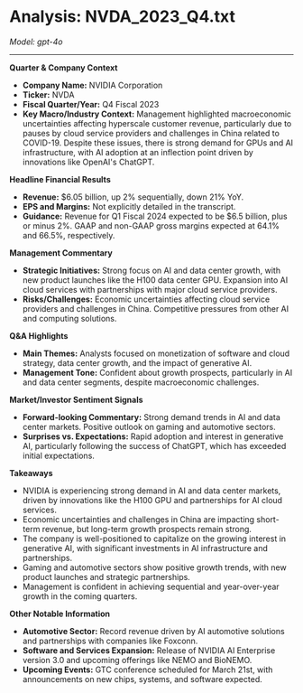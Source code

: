 # Analysis: NVDA_2023_Q4.txt

*Model: gpt-4o*

---

**Quarter & Company Context**
- **Company Name:** NVIDIA Corporation
- **Ticker:** NVDA
- **Fiscal Quarter/Year:** Q4 Fiscal 2023
- **Key Macro/Industry Context:** Management highlighted macroeconomic uncertainties affecting hyperscale customer revenue, particularly due to pauses by cloud service providers and challenges in China related to COVID-19. Despite these issues, there is strong demand for GPUs and AI infrastructure, with AI adoption at an inflection point driven by innovations like OpenAI's ChatGPT.

**Headline Financial Results**
- **Revenue:** $6.05 billion, up 2% sequentially, down 21% YoY.
- **EPS and Margins:** Not explicitly detailed in the transcript.
- **Guidance:** Revenue for Q1 Fiscal 2024 expected to be $6.5 billion, plus or minus 2%. GAAP and non-GAAP gross margins expected at 64.1% and 66.5%, respectively.

**Management Commentary**
- **Strategic Initiatives:** Strong focus on AI and data center growth, with new product launches like the H100 data center GPU. Expansion into AI cloud services with partnerships with major cloud service providers.
- **Risks/Challenges:** Economic uncertainties affecting cloud service providers and challenges in China. Competitive pressures from other AI and computing solutions.

**Q&A Highlights**
- **Main Themes:** Analysts focused on monetization of software and cloud strategy, data center growth, and the impact of generative AI.
- **Management Tone:** Confident about growth prospects, particularly in AI and data center segments, despite macroeconomic challenges.

**Market/Investor Sentiment Signals**
- **Forward-looking Commentary:** Strong demand trends in AI and data center markets. Positive outlook on gaming and automotive sectors.
- **Surprises vs. Expectations:** Rapid adoption and interest in generative AI, particularly following the success of ChatGPT, which has exceeded initial expectations.

**Takeaways**
- NVIDIA is experiencing strong demand in AI and data center markets, driven by innovations like the H100 GPU and partnerships for AI cloud services.
- Economic uncertainties and challenges in China are impacting short-term revenue, but long-term growth prospects remain strong.
- The company is well-positioned to capitalize on the growing interest in generative AI, with significant investments in AI infrastructure and partnerships.
- Gaming and automotive sectors show positive growth trends, with new product launches and strategic partnerships.
- Management is confident in achieving sequential and year-over-year growth in the coming quarters.

**Other Notable Information**
- **Automotive Sector:** Record revenue driven by AI automotive solutions and partnerships with companies like Foxconn.
- **Software and Services Expansion:** Release of NVIDIA AI Enterprise version 3.0 and upcoming offerings like NEMO and BioNEMO.
- **Upcoming Events:** GTC conference scheduled for March 21st, with announcements on new chips, systems, and software expected.